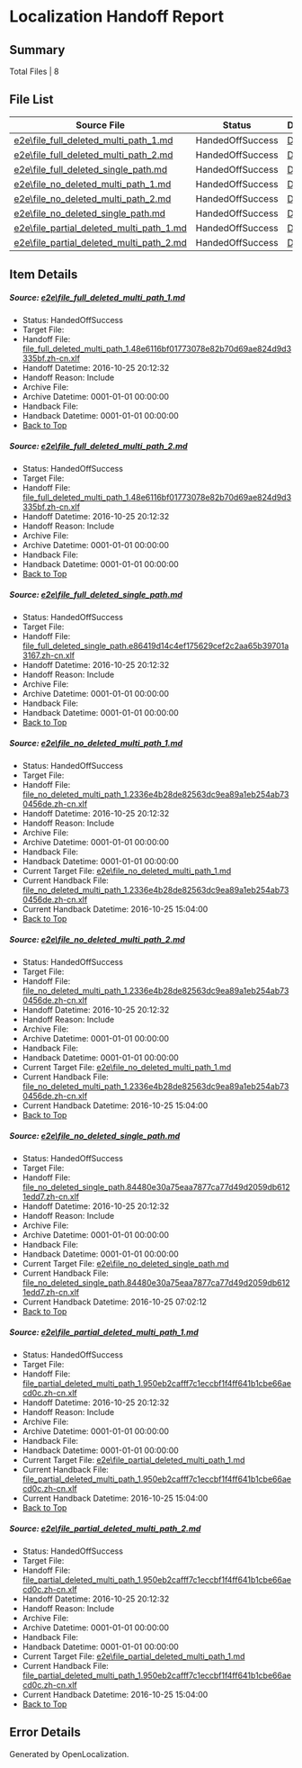 # <a name='report-top'></a> Localization Handoff Report

## Summary
 Total Files | 8

## File List
 Source File | Status | Details 
 ----------- | ------ | ------- 
 [e2e\file_full_deleted_multi_path_1.md](https://github.com/OpenLocalizationTestOrg/ol-test0/blob/2a0095e36860b3f5a4be14634fb66b21624471cd/e2e/file_full_deleted_multi_path_1.md) | HandedOffSuccess | [Details](#8ef72dda5a981687cf2fed0330ff26aba4c9df551)
 [e2e\file_full_deleted_multi_path_2.md](https://github.com/OpenLocalizationTestOrg/ol-test0/blob/2a0095e36860b3f5a4be14634fb66b21624471cd/e2e/file_full_deleted_multi_path_2.md) | HandedOffSuccess | [Details](#8ef72dda5a981687cf2fed0330ff26aba4c9df552)
 [e2e\file_full_deleted_single_path.md](https://github.com/OpenLocalizationTestOrg/ol-test0/blob/2a0095e36860b3f5a4be14634fb66b21624471cd/e2e/file_full_deleted_single_path.md) | HandedOffSuccess | [Details](#c808e558f8bc504a5f009f74ed4b9d899034cce73)
 [e2e\file_no_deleted_multi_path_1.md](https://github.com/OpenLocalizationTestOrg/ol-test0/blob/2a0095e36860b3f5a4be14634fb66b21624471cd/e2e/file_no_deleted_multi_path_1.md) | HandedOffSuccess | [Details](#614568e07549c3b950edbe36ad289c625ff39bea4)
 [e2e\file_no_deleted_multi_path_2.md](https://github.com/OpenLocalizationTestOrg/ol-test0/blob/2a0095e36860b3f5a4be14634fb66b21624471cd/e2e/file_no_deleted_multi_path_2.md) | HandedOffSuccess | [Details](#614568e07549c3b950edbe36ad289c625ff39bea5)
 [e2e\file_no_deleted_single_path.md](https://github.com/OpenLocalizationTestOrg/ol-test0/blob/2a0095e36860b3f5a4be14634fb66b21624471cd/e2e/file_no_deleted_single_path.md) | HandedOffSuccess | [Details](#330aea1ce5f9c010efa6cc5ccb32515623d8f3ba6)
 [e2e\file_partial_deleted_multi_path_1.md](https://github.com/OpenLocalizationTestOrg/ol-test0/blob/2a0095e36860b3f5a4be14634fb66b21624471cd/e2e/file_partial_deleted_multi_path_1.md) | HandedOffSuccess | [Details](#b62c4fb2e3c8f95f8ccdc34ca03d5633840d26687)
 [e2e\file_partial_deleted_multi_path_2.md](https://github.com/OpenLocalizationTestOrg/ol-test0/blob/2a0095e36860b3f5a4be14634fb66b21624471cd/e2e/file_partial_deleted_multi_path_2.md) | HandedOffSuccess | [Details](#b62c4fb2e3c8f95f8ccdc34ca03d5633840d26688)

## Item Details
##### <a name='8ef72dda5a981687cf2fed0330ff26aba4c9df551'></a> Source: [e2e\file_full_deleted_multi_path_1.md](https://github.com/OpenLocalizationTestOrg/ol-test0/blob/2a0095e36860b3f5a4be14634fb66b21624471cd/e2e/file_full_deleted_multi_path_1.md)
* Status: HandedOffSuccess
* Target File: 
* Handoff File: [file_full_deleted_multi_path_1.48e6116bf01773078e82b70d69ae824d9d3335bf.zh-cn.xlf](https://github.com/OpenLocalizationTestOrg/ol-test0-handoff/blob/a4dd97e2c120b594379ec71c5918ad7baa49613e/ol-handoff/OpenLocalizationTestOrg/ol-test0-zhcn/shujia/ht/file_full_deleted_multi_path_1.48e6116bf01773078e82b70d69ae824d9d3335bf.zh-cn.xlf)
* Handoff Datetime: 2016-10-25 20:12:32
* Handoff Reason: Include
* Archive File: 
* Archive Datetime: 0001-01-01 00:00:00
* Handback File: 
* Handback Datetime: 0001-01-01 00:00:00
* [Back to Top](#report-top)

##### <a name='8ef72dda5a981687cf2fed0330ff26aba4c9df552'></a> Source: [e2e\file_full_deleted_multi_path_2.md](https://github.com/OpenLocalizationTestOrg/ol-test0/blob/2a0095e36860b3f5a4be14634fb66b21624471cd/e2e/file_full_deleted_multi_path_2.md)
* Status: HandedOffSuccess
* Target File: 
* Handoff File: [file_full_deleted_multi_path_1.48e6116bf01773078e82b70d69ae824d9d3335bf.zh-cn.xlf](https://github.com/OpenLocalizationTestOrg/ol-test0-handoff/blob/a4dd97e2c120b594379ec71c5918ad7baa49613e/ol-handoff/OpenLocalizationTestOrg/ol-test0-zhcn/shujia/ht/file_full_deleted_multi_path_1.48e6116bf01773078e82b70d69ae824d9d3335bf.zh-cn.xlf)
* Handoff Datetime: 2016-10-25 20:12:32
* Handoff Reason: Include
* Archive File: 
* Archive Datetime: 0001-01-01 00:00:00
* Handback File: 
* Handback Datetime: 0001-01-01 00:00:00
* [Back to Top](#report-top)

##### <a name='c808e558f8bc504a5f009f74ed4b9d899034cce73'></a> Source: [e2e\file_full_deleted_single_path.md](https://github.com/OpenLocalizationTestOrg/ol-test0/blob/2a0095e36860b3f5a4be14634fb66b21624471cd/e2e/file_full_deleted_single_path.md)
* Status: HandedOffSuccess
* Target File: 
* Handoff File: [file_full_deleted_single_path.e86419d14c4ef175629cef2c2aa65b39701a3167.zh-cn.xlf](https://github.com/OpenLocalizationTestOrg/ol-test0-handoff/blob/a4dd97e2c120b594379ec71c5918ad7baa49613e/ol-handoff/OpenLocalizationTestOrg/ol-test0-zhcn/shujia/ht/file_full_deleted_single_path.e86419d14c4ef175629cef2c2aa65b39701a3167.zh-cn.xlf)
* Handoff Datetime: 2016-10-25 20:12:32
* Handoff Reason: Include
* Archive File: 
* Archive Datetime: 0001-01-01 00:00:00
* Handback File: 
* Handback Datetime: 0001-01-01 00:00:00
* [Back to Top](#report-top)

##### <a name='614568e07549c3b950edbe36ad289c625ff39bea4'></a> Source: [e2e\file_no_deleted_multi_path_1.md](https://github.com/OpenLocalizationTestOrg/ol-test0/blob/2a0095e36860b3f5a4be14634fb66b21624471cd/e2e/file_no_deleted_multi_path_1.md)
* Status: HandedOffSuccess
* Target File: 
* Handoff File: [file_no_deleted_multi_path_1.2336e4b28de82563dc9ea89a1eb254ab730456de.zh-cn.xlf](https://github.com/OpenLocalizationTestOrg/ol-test0-handoff/blob/a4dd97e2c120b594379ec71c5918ad7baa49613e/ol-handoff/OpenLocalizationTestOrg/ol-test0-zhcn/shujia/ht/file_no_deleted_multi_path_1.2336e4b28de82563dc9ea89a1eb254ab730456de.zh-cn.xlf)
* Handoff Datetime: 2016-10-25 20:12:32
* Handoff Reason: Include
* Archive File: 
* Archive Datetime: 0001-01-01 00:00:00
* Handback File: 
* Handback Datetime: 0001-01-01 00:00:00
* Current Target File: [e2e\file_no_deleted_multi_path_1.md](https://github.com/OpenLocalizationTestOrg/ol-test0-zhcn/blob/4e543c43637b06c624cdb13eb6c16bf1f488bbf0/e2e/file_no_deleted_multi_path_1.md)
* Current Handback File: [file_no_deleted_multi_path_1.2336e4b28de82563dc9ea89a1eb254ab730456de.zh-cn.xlf](https://github.com/OpenLocalizationTestOrg/ol-test0-handback/blob/3f5b6b8fdc38ee339791281bbff638408df8c24d/ol-handback/OpenLocalizationTestOrg/ol-test0-zhcn/shujia/ht/file_no_deleted_multi_path_1.2336e4b28de82563dc9ea89a1eb254ab730456de.zh-cn.xlf)
* Current Handback Datetime: 2016-10-25 15:04:00
* [Back to Top](#report-top)

##### <a name='614568e07549c3b950edbe36ad289c625ff39bea5'></a> Source: [e2e\file_no_deleted_multi_path_2.md](https://github.com/OpenLocalizationTestOrg/ol-test0/blob/2a0095e36860b3f5a4be14634fb66b21624471cd/e2e/file_no_deleted_multi_path_2.md)
* Status: HandedOffSuccess
* Target File: 
* Handoff File: [file_no_deleted_multi_path_1.2336e4b28de82563dc9ea89a1eb254ab730456de.zh-cn.xlf](https://github.com/OpenLocalizationTestOrg/ol-test0-handoff/blob/a4dd97e2c120b594379ec71c5918ad7baa49613e/ol-handoff/OpenLocalizationTestOrg/ol-test0-zhcn/shujia/ht/file_no_deleted_multi_path_1.2336e4b28de82563dc9ea89a1eb254ab730456de.zh-cn.xlf)
* Handoff Datetime: 2016-10-25 20:12:32
* Handoff Reason: Include
* Archive File: 
* Archive Datetime: 0001-01-01 00:00:00
* Handback File: 
* Handback Datetime: 0001-01-01 00:00:00
* Current Target File: [e2e\file_no_deleted_multi_path_1.md](https://github.com/OpenLocalizationTestOrg/ol-test0-zhcn/blob/4e543c43637b06c624cdb13eb6c16bf1f488bbf0/e2e/file_no_deleted_multi_path_1.md)
* Current Handback File: [file_no_deleted_multi_path_1.2336e4b28de82563dc9ea89a1eb254ab730456de.zh-cn.xlf](https://github.com/OpenLocalizationTestOrg/ol-test0-handback/blob/3f5b6b8fdc38ee339791281bbff638408df8c24d/ol-handback/OpenLocalizationTestOrg/ol-test0-zhcn/shujia/ht/file_no_deleted_multi_path_1.2336e4b28de82563dc9ea89a1eb254ab730456de.zh-cn.xlf)
* Current Handback Datetime: 2016-10-25 15:04:00
* [Back to Top](#report-top)

##### <a name='330aea1ce5f9c010efa6cc5ccb32515623d8f3ba6'></a> Source: [e2e\file_no_deleted_single_path.md](https://github.com/OpenLocalizationTestOrg/ol-test0/blob/2a0095e36860b3f5a4be14634fb66b21624471cd/e2e/file_no_deleted_single_path.md)
* Status: HandedOffSuccess
* Target File: 
* Handoff File: [file_no_deleted_single_path.84480e30a75eaa7877ca77d49d2059db6121edd7.zh-cn.xlf](https://github.com/OpenLocalizationTestOrg/ol-test0-handoff/blob/a4dd97e2c120b594379ec71c5918ad7baa49613e/ol-handoff/OpenLocalizationTestOrg/ol-test0-zhcn/shujia/ht/file_no_deleted_single_path.84480e30a75eaa7877ca77d49d2059db6121edd7.zh-cn.xlf)
* Handoff Datetime: 2016-10-25 20:12:32
* Handoff Reason: Include
* Archive File: 
* Archive Datetime: 0001-01-01 00:00:00
* Handback File: 
* Handback Datetime: 0001-01-01 00:00:00
* Current Target File: [e2e\file_no_deleted_single_path.md](https://github.com/OpenLocalizationTestOrg/ol-test0-zhcn/blob/b1c9e3ade8318c190505d38408bced62ea347be8/e2e/file_no_deleted_single_path.md)
* Current Handback File: [file_no_deleted_single_path.84480e30a75eaa7877ca77d49d2059db6121edd7.zh-cn.xlf](https://github.com/OpenLocalizationTestOrg/ol-test0-handback/blob/c0d1364784743faf6d390624d2a4ecacedbc519d/ol-handback/OpenLocalizationTestOrg/ol-test0-zhcn/shujia/mt/file_no_deleted_single_path.84480e30a75eaa7877ca77d49d2059db6121edd7.zh-cn.xlf)
* Current Handback Datetime: 2016-10-25 07:02:12
* [Back to Top](#report-top)

##### <a name='b62c4fb2e3c8f95f8ccdc34ca03d5633840d26687'></a> Source: [e2e\file_partial_deleted_multi_path_1.md](https://github.com/OpenLocalizationTestOrg/ol-test0/blob/2a0095e36860b3f5a4be14634fb66b21624471cd/e2e/file_partial_deleted_multi_path_1.md)
* Status: HandedOffSuccess
* Target File: 
* Handoff File: [file_partial_deleted_multi_path_1.950eb2cafff7c1eccbf1f4ff641b1cbe66aecd0c.zh-cn.xlf](https://github.com/OpenLocalizationTestOrg/ol-test0-handoff/blob/a4dd97e2c120b594379ec71c5918ad7baa49613e/ol-handoff/OpenLocalizationTestOrg/ol-test0-zhcn/shujia/ht/file_partial_deleted_multi_path_1.950eb2cafff7c1eccbf1f4ff641b1cbe66aecd0c.zh-cn.xlf)
* Handoff Datetime: 2016-10-25 20:12:32
* Handoff Reason: Include
* Archive File: 
* Archive Datetime: 0001-01-01 00:00:00
* Handback File: 
* Handback Datetime: 0001-01-01 00:00:00
* Current Target File: [e2e\file_partial_deleted_multi_path_1.md](https://github.com/OpenLocalizationTestOrg/ol-test0-zhcn/blob/4e543c43637b06c624cdb13eb6c16bf1f488bbf0/e2e/file_partial_deleted_multi_path_1.md)
* Current Handback File: [file_partial_deleted_multi_path_1.950eb2cafff7c1eccbf1f4ff641b1cbe66aecd0c.zh-cn.xlf](https://github.com/OpenLocalizationTestOrg/ol-test0-handback/blob/3f5b6b8fdc38ee339791281bbff638408df8c24d/ol-handback/OpenLocalizationTestOrg/ol-test0-zhcn/shujia/ht/file_partial_deleted_multi_path_1.950eb2cafff7c1eccbf1f4ff641b1cbe66aecd0c.zh-cn.xlf)
* Current Handback Datetime: 2016-10-25 15:04:00
* [Back to Top](#report-top)

##### <a name='b62c4fb2e3c8f95f8ccdc34ca03d5633840d26688'></a> Source: [e2e\file_partial_deleted_multi_path_2.md](https://github.com/OpenLocalizationTestOrg/ol-test0/blob/2a0095e36860b3f5a4be14634fb66b21624471cd/e2e/file_partial_deleted_multi_path_2.md)
* Status: HandedOffSuccess
* Target File: 
* Handoff File: [file_partial_deleted_multi_path_1.950eb2cafff7c1eccbf1f4ff641b1cbe66aecd0c.zh-cn.xlf](https://github.com/OpenLocalizationTestOrg/ol-test0-handoff/blob/a4dd97e2c120b594379ec71c5918ad7baa49613e/ol-handoff/OpenLocalizationTestOrg/ol-test0-zhcn/shujia/ht/file_partial_deleted_multi_path_1.950eb2cafff7c1eccbf1f4ff641b1cbe66aecd0c.zh-cn.xlf)
* Handoff Datetime: 2016-10-25 20:12:32
* Handoff Reason: Include
* Archive File: 
* Archive Datetime: 0001-01-01 00:00:00
* Handback File: 
* Handback Datetime: 0001-01-01 00:00:00
* Current Target File: [e2e\file_partial_deleted_multi_path_1.md](https://github.com/OpenLocalizationTestOrg/ol-test0-zhcn/blob/4e543c43637b06c624cdb13eb6c16bf1f488bbf0/e2e/file_partial_deleted_multi_path_1.md)
* Current Handback File: [file_partial_deleted_multi_path_1.950eb2cafff7c1eccbf1f4ff641b1cbe66aecd0c.zh-cn.xlf](https://github.com/OpenLocalizationTestOrg/ol-test0-handback/blob/3f5b6b8fdc38ee339791281bbff638408df8c24d/ol-handback/OpenLocalizationTestOrg/ol-test0-zhcn/shujia/ht/file_partial_deleted_multi_path_1.950eb2cafff7c1eccbf1f4ff641b1cbe66aecd0c.zh-cn.xlf)
* Current Handback Datetime: 2016-10-25 15:04:00
* [Back to Top](#report-top)


## Error Details

Generated by OpenLocalization.
